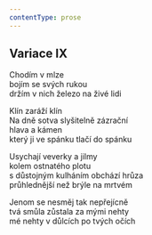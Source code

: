 ```yaml
---
contentType: prose
---
```


## Variace IX

Chodím v mlze  
bojím se svých rukou  
držím v nich železo na živé lidi

Klín zaráží klín  
Na dně sotva slyšitelně zázrační  
hlava a kámen  
který ji ve spánku tlačí do spánku

Usychají veverky a jilmy  
kolem ostnatého plotu  
s důstojným kulháním obchází hrůza  
průhlednější než brýle na mrtvém

Jenom se nesměj tak nepřejícně  
tvá smůla zůstala za mými nehty  
mé nehty v důlcích po tvých očích
